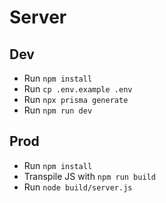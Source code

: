 # Server

## Dev

* Run `npm install`
* Run `cp .env.example .env`
* Run `npx prisma generate`
* Run `npm run dev`

## Prod

* Run `npm install`
* Transpile JS with `npm run build`
* Run `node build/server.js`
